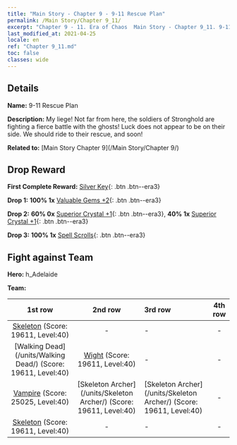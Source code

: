 ```yaml
---
title: "Main Story - Chapter 9 - 9-11 Rescue Plan"
permalink: /Main Story/Chapter 9_11/
excerpt: "Chapter 9 - 11. Era of Chaos  Main Story - Chapter 9_11. 9-11 Rescue Plan"
last_modified_at: 2021-04-25
locale: en
ref: "Chapter 9_11.md"
toc: false
classes: wide
---
```


## Details

 **Name:** 9-11 Rescue Plan

 **Description:** My liege! Not far from here, the soldiers of Stronghold are fighting a fierce battle with the ghosts! Luck does not appear to be on their side. We should ride to their rescue, and soon!

 **Related to:** [Main Story Chapter 9](/Main Story/Chapter 9/)

## Drop Reward

 **First Complete Reward:** [Silver Key](/Items/con_693/){: .btn .btn--era3}

 **Drop 1:** **100% 1x** [Valuable Gems +2](/Items/mat_30/){: .btn .btn--era3}

 **Drop 2:** **60% 0x** [Superior Crystal +1](/Items/mat_24/){: .btn .btn--era3}, **40% 1x** [Superior Crystal +1](/Items/mat_24/){: .btn .btn--era3}

 **Drop 3:** **100% 1x** [Spell Scrolls](/Items/con_694/){: .btn .btn--era3}


## Fight against Team
 **Hero:** h_Adelaide

 **Team:**


  | 1st row | 2nd row | 3rd row | 4th row |
  |:----:|:----:|:----|:----:|
  | [Skeleton](/units/Skeleton/) (Score: 19611, Level:40)  | - | - | - |
  | [Walking Dead](/units/Walking Dead/) (Score: 19611, Level:40)  | [Wight](/units/Wight/) (Score: 19611, Level:40)  | - | - |
  | [Vampire](/units/Vampire/) (Score: 25025, Level:40)  | [Skeleton Archer](/units/Skeleton Archer/) (Score: 19611, Level:40)  | [Skeleton Archer](/units/Skeleton Archer/) (Score: 19611, Level:40)  | - |
  | [Skeleton](/units/Skeleton/) (Score: 19611, Level:40)  | - | - | - |


